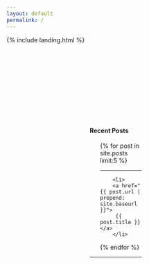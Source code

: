 ```yaml
---
layout: default
permalink: /
---
```



{% include landing.html %}



<div style="margin-top: 2in; margin-right: 2in; margin-left: 2in;">
  <h4>Recent Posts</h4>
   <ul>
  {% for post in site.posts limit:5 %}
    <hr>
   
        <li>
        <a href="{{ post.url | prepend: site.baseurl }}">
         {{ post.title }}</a>
        </li>
   
{% endfor %}
 </ul>
  <hr>
</div>




